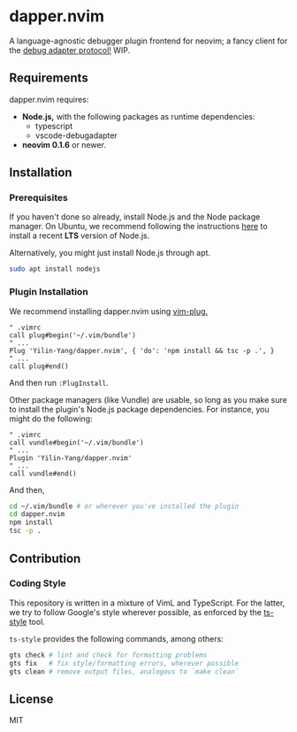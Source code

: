 dapper.nvim
================================================================================
A language-agnostic debugger plugin frontend for neovim; a fancy client for the
[debug adapter protocol!](https://microsoft.github.io/debug-adapter-protocol/)
WIP.


Requirements
--------------------------------------------------------------------------------
dapper.nvim requires:

- **Node.js,** with the following packages as runtime dependencies:
  - typescript
  - vscode-debugadapter
- **neovim 0.1.6** or newer.
<!-- TODO update requirements based on nvim api functions -->
<!-- TODO update Node requirements -->

Installation
--------------------------------------------------------------------------------

### Prerequisites
If you haven't done so already, install Node.js and the Node package manager. On
Ubuntu, we recommend following the instructions [here](https://websiteforstudents.com/install-the-latest-node-js-and-nmp-packages-on-ubuntu-16-04-18-04-lts/)
to install a recent **LTS** version of Node.js.

Alternatively, you might just install Node.js through apt.
```bash
sudo apt install nodejs
```

### Plugin Installation
We recommend installing dapper.nvim using [vim-plug.](https://github.com/junegunn/vim-plug)

```vim
" .vimrc
call plug#begin('~/.vim/bundle')
" ...
Plug 'Yilin-Yang/dapper.nvim', { 'do': 'npm install && tsc -p .', }
" ...
call plug#end()
```
And then run `:PlugInstall`.

Other package managers (like Vundle) are usable, so long as you make sure to
install the plugin's Node.js package dependencies. For instance, you might do
the following:

```vim
" .vimrc
call vundle#begin('~/.vim/bundle')
" ...
Plugin 'Yilin-Yang/dapper.nvim'
" ...
call vundle#end()
```

And then,
```bash
cd ~/.vim/bundle # or wherever you've installed the plugin
cd dapper.nvim
npm install
tsc -p .
```

Contribution
--------------------------------------------------------------------------------

### Coding Style
This repository is written in a mixture of VimL and TypeScript. For the latter,
we try to follow Google's style wherever possible, as enforced by the
[ts-style](https://github.com/google/ts-style) tool.

`ts-style` provides the following commands, among others:

```bash
gts check # lint and check for formatting problems
gts fix   # fix style/formatting errors, wherever possible
gts clean # remove output files, analogous to `make clean`
```

License
--------------------------------------------------------------------------------
MIT
